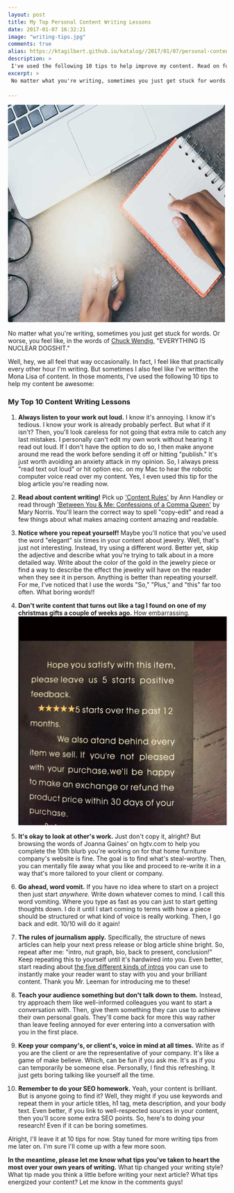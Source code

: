 ```yaml
---
layout: post
title: My Top Personal Content Writing Lessons
date: 2017-01-07 16:32:21
image: "writing-tips.jpg"
comments: true
alias: https://ktagilbert.github.io/katalog//2017/01/07/personal-content-marketing-lessons.html
description: >
 I've used the following 10 tips to help improve my content. Read on for some content writing tips to make your next piece be awesome!
excerpt: >
 No matter what you're writing, sometimes you just get stuck for words. Or worse, you feel like, in the words of Chuck Wendig, "EVERYTHING IS NUCLEAR DOGSHIT."

---
```


![10 content writing lessons](/assets/writing-tips.jpg)

No matter what you're writing, sometimes you just get stuck for words. Or worse, you feel like, in the words of [Chuck Wendig](http://terribleminds.com/ramble/2014/03/11/the-varied-emotional-stages-of-writing-a-book/), "EVERYTHING IS NUCLEAR DOGSHIT."

Well, hey, we all feel that way occasionally. In fact, I feel like that practically every other hour I'm writing. But sometimes I also feel like I've written the Mona Lisa of content. In those moments, I've used the following 10 tips to help my content be awesome:


### My Top 10 Content Writing Lessons


1. **Always listen to your work out loud.** I know it's annoying. I know it's tedious. I know your work is already probably perfect. But what if it isn't? Then, you'll look careless for not going that extra mile to catch any last mistakes. I personally can't edit my own work without hearing it read out loud. If I don't have the option to do so, I then make anyone around me read the work before sending it off or hitting "publish." It's just worth avoiding an anxiety attack in my opinion. So, I always press "read text out loud" or hit option esc. on my Mac to hear the robotic computer voice read over my content. Yes, I even used this tip for the blog article you're reading now.

2. **Read about content writing!** Pick up ['Content Rules'](https://www.amazon.com/dp/B008733UFY/ref=dp-kindle-redirect?_encoding=UTF8&btkr=1) by Ann Handley or read through ['Between You & Me: Confessions of a Comma Queen'](https://www.amazon.com/Between-You-Me-Confessions-Comma/dp/0393352145) by Mary Norris. You'll learn the correct way to spell "copy-edit" and read a few things about what makes amazing content amazing and readable.

3. **Notice where you repeat yourself!** Maybe you'll notice that you've used the word "elegant" six times in your content about jewelry. Well, that's just not interesting. Instead, try using a different word. Better yet, skip the adjective and describe what you're trying to talk about in a more detailed way. Write about the color of the gold in the jewelry piece or find a way to describe the effect the jewelry will have on the reader when they see it in person. Anything is better than repeating yourself. For me, I've noticed that I use the words "So," "Plus," and "this" far too often. What boring words!!

4. **Don't write content that turns out like a tag I found on one of my christmas gifts a couple of weeks ago.** How embarrassing.
![bad example of good content](/assets/bad-example.jpg)

5. **It's okay to look at other's work.** Just don't copy it, alright? But browsing the words of Joanna Gaines' on hgtv.com to help you complete the 10th blurb you're working on for that home furniture company's website is fine. The goal is to find what's steal-worthy. Then, you can mentally file away what you like and proceed to re-write it in a way that's more tailored to your client or company.

6. **Go ahead, word vomit.** If you have no idea where to start on a project then just start *anywhere.* Write down whatever comes to mind. I call this word vomiting. Where you type as fast as you can just to start getting thoughts down. I do it until I start coming to terms with how a piece should be structured or what kind of voice is really working. Then, I go back and edit. 10/10 will do it again!

7. **The rules of journalism apply.** Specifically, the structure of news articles can help your next press release or blog article shine bright. So, repeat after me: "intro, nut graph, bio, back to present, conclusion!" Keep repeating this to yourself until it's hardwired into you. Even better, start reading about [the five different kinds of intros](http://www.chriswheal.com/how-to/write-intros/) you can use to instantly make your reader want to stay with you and your brilliant content. Thank you Mr. Leeman for introducing me to these!

8. **Teach your audience something but don't talk down to them.** Instead, try approach them like well-informed colleagues you want to start a conversation with. Then, give them something they can use to achieve their own personal goals. They'll come back for more this way rather than leave feeling annoyed for ever entering into a conversation with you in the first place.

9. **Keep your company's, or client's, voice in mind at all times.** Write as if you are the client or are the representative of your company. It's like a game of make believe. Which, can be fun if you ask me. It's as if you can temporarily be someone else. Personally, I find this refreshing. It just gets boring talking like yourself all the time.

10. **Remember to do your SEO homework.** Yeah, your content is brilliant. But is anyone going to find it? Well, they might if you use keywords and repeat them in your article titles, h1 tag, meta description, and your body text. Even better, if you link to well-respected sources in your content, then you'll score some extra SEO points. So, here's to doing your research! Even if it can be boring sometimes.

Alright, I'll leave it at 10 tips for now. Stay tuned for more writing tips from me later on. I'm sure I'll come up with a few more soon.

**In the meantime, please let me know what tips you've taken to heart the most over your own years of writing.** What tip changed your writing style? What tip made you think a little before writing your next article? What tips energized your content? Let me know in the comments guys!
